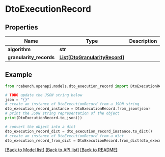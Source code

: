 # DtoExecutionRecord


## Properties

Name | Type | Description | Notes
------------ | ------------- | ------------- | -------------
**algorithm** | **str** |  | [optional] 
**granularity_records** | [**List[DtoGranularityRecord]**](DtoGranularityRecord.md) |  | [optional] 

## Example

```python
from rcabench.openapi.models.dto_execution_record import DtoExecutionRecord

# TODO update the JSON string below
json = "{}"
# create an instance of DtoExecutionRecord from a JSON string
dto_execution_record_instance = DtoExecutionRecord.from_json(json)
# print the JSON string representation of the object
print(DtoExecutionRecord.to_json())

# convert the object into a dict
dto_execution_record_dict = dto_execution_record_instance.to_dict()
# create an instance of DtoExecutionRecord from a dict
dto_execution_record_from_dict = DtoExecutionRecord.from_dict(dto_execution_record_dict)
```
[[Back to Model list]](../README.md#documentation-for-models) [[Back to API list]](../README.md#documentation-for-api-endpoints) [[Back to README]](../README.md)


